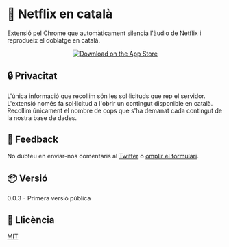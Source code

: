 # 🎥 Netflix en català
Extensió pel Chrome que automàticament silencia l'àudio de Netflix i reprodueix el doblatge en català.

<p align="center">
  <a href="https://chrome.google.com/webstore/detail/netflix-en-catal%C3%A0/pildnmphneflliojmajoldmclijolfel">
    <img alt="Download on the App Store" title="App Store" src="https://wd.imgix.net/image/BrQidfK9jaQyIHwdw91aVpkPiib2/LclHxMxqoswLNRcUW3m5.png">
  </a>
</p>

## 🔒 Privacitat
L'única informació que recollim són les sol·licituds que rep el servidor. L'extensió només fa sol·licitud a l'obrir un contingut disponible en català. Recollim únicament el nombre de cops que s'ha demanat cada contingut de la nostra base de dades.

## 💬 Feedback
No dubteu en enviar-nos comentaris al [Twitter](https://twitter.com/pelcatala) o [omplir el formulari](https://forms.gle/XWrpMSGz3rWcJH7e6).

## 📦 Versió
0.0.3 - Primera versió pública

## 📜 Llicència
[MIT](https://choosealicense.com/licenses/mit/)